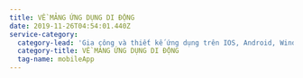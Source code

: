 ```yaml
---
title: VỀ MẢNG ỨNG DỤNG DI ĐỘNG
date: 2019-11-26T04:54:01.440Z
service-category:
  category-lead: 'Gia công và thiết kế ứng dụng trên IOS, Android, Windows Phone.'
  category-title: VỀ MẢNG ỨNG DỤNG DI ĐỘNG
  tag-name: mobileApp
---
```


